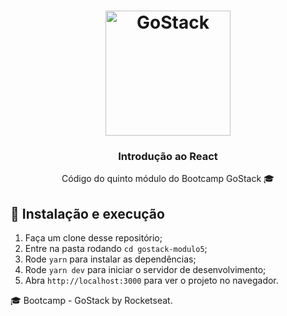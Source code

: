 <h1 align="center">
    <img alt="GoStack" src="https://rocketseat-cdn.s3-sa-east-1.amazonaws.com/bootcamp-header.png" width="200px" />
</h1>

<h3 align="center">
  Introdução ao React
</h3>

<p align="center">Código do quinto módulo do Bootcamp GoStack 🎓</p>

## 🚀 Instalação e execução

1. Faça um clone desse repositório;
2. Entre na pasta rodando `cd gostack-modulo5`;
3. Rode `yarn` para instalar as dependências;
4. Rode `yarn dev` para iniciar o servidor de desenvolvimento;
5. Abra `http://localhost:3000` para ver o projeto no navegador.

🎓 Bootcamp - GoStack by Rocketseat.

